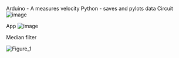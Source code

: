 Arduino - A measures velocity
Python - saves and pylots data
Circuit
![image](https://github.com/hoidoanK2/hc-sr044-velocity-measurement/assets/113918086/c11ee65a-aa54-4a6c-b6c5-be3f87377fab)

App
![image](https://github.com/hoidoanK2/hc-sr04_velocity_measurement/assets/113918086/a6108ac5-18bf-428e-95d7-67c94734d199)


Median filter

![Figure_1](https://github.com/hoidoanK2/hc-sr04_velocity_measurement/assets/113918086/15991b2d-4c25-4d64-afa2-15b69549b7ec)

